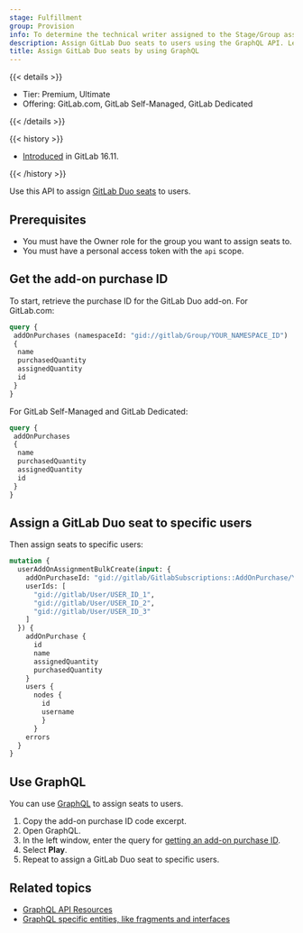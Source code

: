 ```yaml
---
stage: Fulfillment
group: Provision
info: To determine the technical writer assigned to the Stage/Group associated with this page, see https://handbook.gitlab.com/handbook/product/ux/technical-writing/#assignments
description: Assign GitLab Duo seats to users using the GraphQL API. Learn prerequisites, queries, mutations, and how to manage add-on seat assignments efficiently.
title: Assign GitLab Duo seats by using GraphQL
---
```


{{< details >}}

- Tier: Premium, Ultimate
- Offering: GitLab.com, GitLab Self-Managed, GitLab Dedicated

{{< /details >}}

{{< history >}}

- [Introduced](https://gitlab.com/gitlab-org/gitlab/-/merge_requests/146620) in GitLab 16.11.

{{< /history >}}

Use this API to assign [GitLab Duo seats](../../user/gitlab_duo/_index.md) to users.

## Prerequisites

- You must have the Owner role for the group you want to assign seats to.
- You must have a personal access token with the `api` scope.

## Get the add-on purchase ID

To start, retrieve the purchase ID for the GitLab Duo add-on. For GitLab.com:

```graphql
query {
 addOnPurchases (namespaceId: "gid://gitlab/Group/YOUR_NAMESPACE_ID")
 {
  name
  purchasedQuantity
  assignedQuantity
  id
 }
}
```

For GitLab Self-Managed and GitLab Dedicated:

```graphql
query {
 addOnPurchases
 {
  name
  purchasedQuantity
  assignedQuantity
  id
 }
}
```

## Assign a GitLab Duo seat to specific users

Then assign seats to specific users:

```graphql
mutation {
  userAddOnAssignmentBulkCreate(input: {
    addOnPurchaseId: "gid://gitlab/GitlabSubscriptions::AddOnPurchase/YOUR_ADDON_PURCHASE_ID",
    userIds: [
      "gid://gitlab/User/USER_ID_1",
      "gid://gitlab/User/USER_ID_2",
      "gid://gitlab/User/USER_ID_3"
    ]
  }) {
    addOnPurchase {
      id
      name
      assignedQuantity
      purchasedQuantity
    }
    users {
      nodes {
        id
        username
        }
      }
    errors
  }
}
```

## Use GraphQL

You can use [GraphQL](https://gitlab.com/-/graphql-explorer) to assign seats to users.

1. Copy the add-on purchase ID code excerpt.
1. Open GraphQL.
1. In the left window, enter the query for [getting an add-on purchase ID](#get-the-add-on-purchase-id).
1. Select **Play**.
1. Repeat to assign a GitLab Duo seat to specific users.

## Related topics

- [GraphQL API Resources](reference/_index.md)
- [GraphQL specific entities, like fragments and interfaces](https://graphql.org/learn/)
